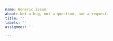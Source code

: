```yaml
---
name: Generic issue
about: Not a bug, not a question, not a request.
title: ''
labels: ''
assignees: ''

---
```


<!-- Let us know what's on your mind. -->
